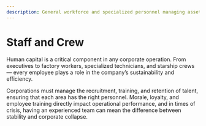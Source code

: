 ```yaml
---
description: General workforce and specialized personnel managing assets and operations.
---
```


# Staff and Crew

Human capital is a critical component in any corporate operation. From executives to factory workers, specialized technicians, and starship crews — every employee plays a role in the company’s sustainability and efficiency.

Corporations must manage the recruitment, training, and retention of talent, ensuring that each area has the right personnel. Morale, loyalty, and employee training directly impact operational performance, and in times of crisis, having an experienced team can mean the difference between stability and corporate collapse.
